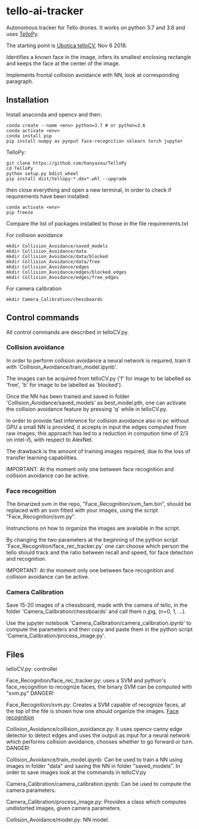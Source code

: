# tello-ai-tracker
Autonomous tracker for Tello drones. It works on python 3.7 and 3.6 and uses [TelloPy](https://github.com/hanyazou/TelloPy).

The starting point is [Ubotica telloCV](https://github.com/Ubotica/telloCV), Nov 6 2018.

Identifies a known face in the image, infers its smallest enclosing rectangle and keeps the face at the center of the image.

Implements frontal collision avoidance with NN, look at corresponding paragraph.

## Installation
Install anaconda and opencv and then:
```
conda create --name <env> python=3.7 # or python=3.6
conda activate <env>
conda install pip
pip install numpy av pynput face-recognition sklearn torch jupyter
```
TelloPy:
```
git clone https://github.com/hanyazou/TelloPy
cd TelloPy
python setup.py bdist_wheel
pip install dist/tellopy-*.dev*.whl --upgrade
```
then close everything and open a new terminal, in order to check if requirements have been installed:
```
conda activate <env>
pip freeze
```
Compare the list of packages installed to those in the file requirements.txt

For collision avoidance
```
mkdir Collision_Avoidance/saved_models
mkdir Collision_Avoidance/data
mkdir Collision_Avoidance/data/blocked
mkdir Collision_Avoidance/data/free
mkdir Collision_Avoidance/edges
mkdir Collision_Avoidance/edges/blocked_edges
mkdir Collision_Avoidance/edges/free_edges
```
For camera calibration
```
mkdir Camera_Calibration/chessboards
```

## Control commands
All control commands are described in telloCV.py.

### Collision avoidance
In order to perform collision avoidance a neural network is required, train it with 'Collision_Avoidance/train_model.ipynb'.

The images can be acquired from telloCV.py ('f' for image to be labelled as 'free', 'b' for image to be labelled as 'blocked').

Once the NN has been trained and saved in folder 'Collision_Avoidance/saved_models' as best_model.pth, one can activate the collision avoidance feature by pressing 'q' while in telloCV.py.

In order to provide fast inference for collision avoidance also in pc without GPU a small NN is provided, it accepts in input the edges computed from raw images; this approach has led to a reduction in compution time of 2/3 on intel-i5, with respect to AlexNet.

The drawback is the amount of training images required, due to the loss of transfer learning capabilities.

IMPORTANT: At the moment only one between face recognition and collision avoidance can be active.

### Face recognition
The binarized svm in the repo, "Face_Recognition/svm_fam.bin", should be replaced with an svm fitted with your images, using the script "Face_Recognition/svm.py".

Instrunctions on how to organize the images are available in the script.

By changing the two parameters at the beginning of the python script 'Face_Recognition/face_rec_tracker.py' one can choose which person the tello should track and the ratio between recall and speed, for face detection and recognition.

IMPORTANT: At the moment only one between face recognition and collision avoidance can be active.

### Camera Calibration
Save 15-20 images of a chessboard, made with the camera of tello, in the folder 'Camera_Calibration/chessboards' and call them n.jpg, (n=0, 1, ...).

Use the jupyter notebook 'Camera_Calibration/camera_calibration.ipynb' to compute the parameters and then copy and paste them in the python script 'Camera_Calibration/process_image.py'.

## Files
telloCV.py: controller

Face_Recognition/face_rec_tracker.py: uses a SVM and python's face_recognition to recognize faces, the binary SVM can be computed with "svm.py" DANGER!

Face_Recognition/svm.py: Creates a SVM capable of recognize faces, at the top of the file is shown how one should organize the images. [Face recognition](https://github.com/ageitgey/face_recognition)

Collision_Avoidance/collision_avoidance.py: It uses opencv canny edge detector to detect edges and uses the output as input for a neural network which performs collision avoidance, chooses whether to go forward or turn. DANGER!

Collision_Avoidance/train_model.ipynb: Can be used to train a NN using images in folder "data" and saving the NN in folder "saved_models". In order to save images look at the commands in telloCV.py

Camera_Calibration/camera_calibration.ipynb: Can be used to compute the camera parameters.

Camera_Calibration/process_image.py: Provides a class which computes undistorted images, given camera parameters.

Collision_Avoidance/model.py: NN model.
